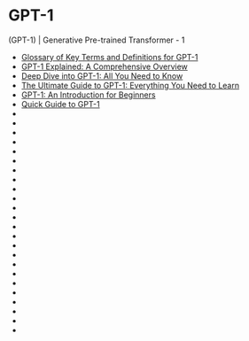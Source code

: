 # GPT-1
(GPT-1) | Generative Pre-trained Transformer - 1

- [Glossary of Key Terms and Definitions for GPT-1](./Glossary%20of%20Key%20Terms%20and%20Definitions%20for%20GPT-1.md)
- [GPT-1 Explained: A Comprehensive Overview](./GPT-1%20Explained:%20A%20Comprehensive%20Overview.md)
- [Deep Dive into GPT-1: All You Need to Know](./Deep%20Dive%20into%20GPT-1:%20All%20You%20Need%20to%20Know.md)
- [The Ultimate Guide to GPT-1: Everything You Need to Learn](./The%20Ultimate%20Guide%20to%20GPT-1:%20Everything%20You%20Need%20to%20Learn.md)
- [GPT-1: An Introduction for Beginners](./GPT-1:%20An%20Introduction%20for%20Beginners.md)
- [Quick Guide to GPT-1](./Quick%20Guide%20to%20GPT-1.md)
- [](#)
- [](#)
- [](#)
- [](#)
- [](#)
- [](#)
- [](#)
- [](#)
- [](#)
- [](#)
- [](#)
- [](#)
- [](#)
- [](#)
- [](#)
- [](#)
- [](#)
- [](#)
- [](#)
- [](#)
- [](#)
- [](#)
- [](#)
- [](#)
